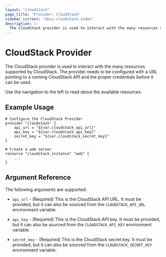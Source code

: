 ```yaml
---
layout: "cloudstack"
page_title: "Provider: CloudStack"
sidebar_current: "docs-cloudstack-index"
description: |-
  The CloudStack provider is used to interact with the many resources supported by CloudStack. The provider needs to be configured with a URL pointing to a running CloudStack API and the proper credentials before it can be used.
---
```


# CloudStack Provider

The CloudStack provider is used to interact with the many resources
supported by CloudStack. The provider needs to be configured with a
URL pointing to a running CloudStack API and the proper credentials
before it can be used.

Use the navigation to the left to read about the available resources.

## Example Usage

```
# Configure the CloudStack Provider
provider "cloudstack" {
    api_url = "${var.cloudstack_api_url}"
    api_key = "${var.cloudstack_api_key}"
    secret_key = "${var.cloudstack_secret_key}"
}

# Create a web server
resource "cloudstack_instance" "web" {
    ...
}
```

## Argument Reference

The following arguments are supported:

* `api_url` - (Required) This is the CloudStack API URL. It must be provided, but
  it can also be sourced from the `CLOUDSTACK_API_URL` environment variable.

* `api_key` - (Required) This is the CloudStack API key. It must be provided, but
  it can also be sourced from the `CLOUDSTACK_API_KEY` environment variable.

* `secret_key` - (Required) This is the CloudStack secret key. It must be provided,
  but it can also be sourced from the `CLOUDSTACK_SECRET_KEY` environment variable.
